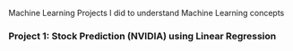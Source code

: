Machine Learning
Projects I did to understand Machine Learning concepts

### Project 1: Stock Prediction (NVIDIA) using Linear Regression 

